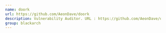 ```yaml
---
name: doork
url: https://github.com/AeonDave/doork
description: Vulnerability Auditor. URL : https://github.com/AeonDave/doork Groups : blackarch blackarch-webapp blackarch-recon
group: blackarch
---
```


